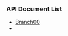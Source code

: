 ### API Document List

- [Branch00](https://github.com/ShoheiMiyata/phyvac/blob/main/Documents/API_Documents/pv.Branch00_EN.md)
- 
